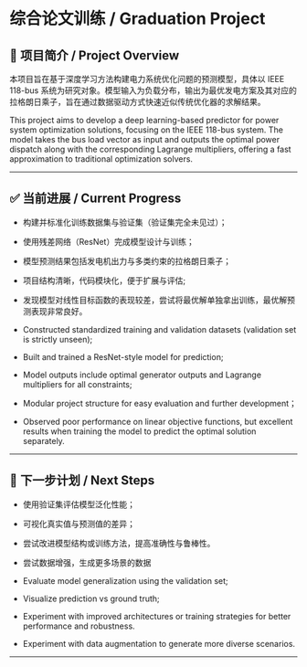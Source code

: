 # 综合论文训练 / Graduation Project

## 📌 项目简介 / Project Overview

本项目旨在基于深度学习方法构建电力系统优化问题的预测模型，具体以 IEEE 118-bus 系统为研究对象。模型输入为负载分布，输出为最优发电方案及其对应的拉格朗日乘子，旨在通过数据驱动方式快速近似传统优化器的求解结果。

This project aims to develop a deep learning-based predictor for power system optimization solutions, focusing on the IEEE 118-bus system. The model takes the bus load vector as input and outputs the optimal power dispatch along with the corresponding Lagrange multipliers, offering a fast approximation to traditional optimization solvers.

---

## ✅ 当前进展 / Current Progress

- 构建并标准化训练数据集与验证集（验证集完全未见过）；
- 使用残差网络（ResNet）完成模型设计与训练；
- 模型预测结果包括发电机出力与多类约束的拉格朗日乘子；
- 项目结构清晰，代码模块化，便于扩展与评估;
- 发现模型对线性目标函数的表现较差，尝试将最优解单独拿出训练，最优解预测表现非常良好。

- Constructed standardized training and validation datasets (validation set is strictly unseen);
- Built and trained a ResNet-style model for prediction;
- Model outputs include optimal generator outputs and Lagrange multipliers for all constraints;
- Modular project structure for easy evaluation and further development；
- Observed poor performance on linear objective functions, but excellent results when training the model to predict the optimal solution separately.

---

## 🔧 下一步计划 / Next Steps

- 使用验证集评估模型泛化性能；
- 可视化真实值与预测值的差异；
- 尝试改进模型结构或训练方法，提高准确性与鲁棒性。
- 尝试数据增强，生成更多场景的数据

- Evaluate model generalization using the validation set;
- Visualize prediction vs ground truth;
- Experiment with improved architectures or training strategies for better performance and robustness.
- Experiment with data augmentation to generate more diverse scenarios.
---
